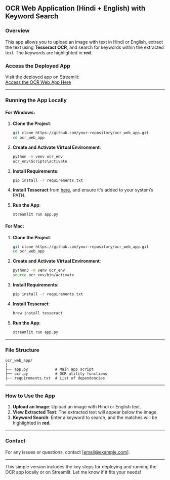 ## **OCR Web Application (Hindi + English) with Keyword Search**

### **Overview**
This app allows you to upload an image with text in Hindi or English, extract the text using **Tesseract OCR**, and search for keywords within the extracted text. The keywords are highlighted in **red**.

### **Access the Deployed App**
Visit the deployed app on Streamlit:  
[Access the OCR Web App Here](https://iitroorke)

---

### **Running the App Locally**

#### **For Windows:**

1. **Clone the Project**:
   ```bash
   git clone https://github.com/your-repository/ocr_web_app.git
   cd ocr_web_app
   ```

2. **Create and Activate Virtual Environment**:
   ```bash
   python -m venv ocr_env
   ocr_env\Scripts\activate
   ```

3. **Install Requirements**:
   ```bash
   pip install -r requirements.txt
   ```

4. **Install Tesseract** from [here](https://github.com/UB-Mannheim/tesseract/wiki), and ensure it's added to your system’s PATH.

5. **Run the App**:
   ```bash
   streamlit run app.py
   ```

#### **For Mac:**

1. **Clone the Project**:
   ```bash
   git clone https://github.com/your-repository/ocr_web_app.git
   cd ocr_web_app
   ```

2. **Create and Activate Virtual Environment**:
   ```bash
   python3 -m venv ocr_env
   source ocr_env/bin/activate
   ```

3. **Install Requirements**:
   ```bash
   pip install -r requirements.txt
   ```

4. **Install Tesseract**:
   ```bash
   brew install tesseract
   ```

5. **Run the App**:
   ```bash
   streamlit run app.py
   ```

---

### **File Structure**

```
ocr_web_app/
│
├── app.py            # Main app script
├── ocr.py            # OCR utility functions
├── requirements.txt  # List of dependencies

```

---

### **How to Use the App**

1. **Upload an Image**: Upload an image with Hindi or English text.
2. **View Extracted Text**: The extracted text will appear below the image.
3. **Keyword Search**: Enter a keyword to search, and the matches will be highlighted in **red**.

---

### **Contact**

For any issues or questions, contact [email@example.com].

---

This simple version includes the key steps for deploying and running the OCR app locally or on Streamlit. Let me know if it fits your needs!
